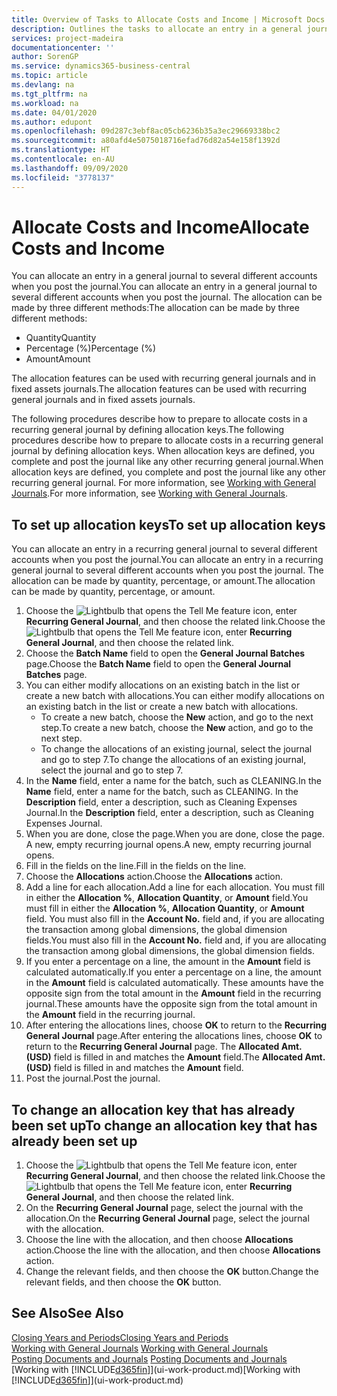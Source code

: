 ```yaml
---
title: Overview of Tasks to Allocate Costs and Income | Microsoft Docs
description: Outlines the tasks to allocate an entry in a general journal to several different accounts when you post the journal.
services: project-madeira
documentationcenter: ''
author: SorenGP
ms.service: dynamics365-business-central
ms.topic: article
ms.devlang: na
ms.tgt_pltfrm: na
ms.workload: na
ms.date: 04/01/2020
ms.author: edupont
ms.openlocfilehash: 09d287c3ebf8ac05cb6236b35a3ec29669338bc2
ms.sourcegitcommit: a80afd4e5075018716efad76d82a54e158f1392d
ms.translationtype: HT
ms.contentlocale: en-AU
ms.lasthandoff: 09/09/2020
ms.locfileid: "3778137"
---
```

# <a name="allocate-costs-and-income"></a><span data-ttu-id="ad021-103">Allocate Costs and Income</span><span class="sxs-lookup"><span data-stu-id="ad021-103">Allocate Costs and Income</span></span>
<span data-ttu-id="ad021-104">You can allocate an entry in a general journal to several different accounts when you post the journal.</span><span class="sxs-lookup"><span data-stu-id="ad021-104">You can allocate an entry in a general journal to several different accounts when you post the journal.</span></span> <span data-ttu-id="ad021-105">The allocation can be made by three different methods:</span><span class="sxs-lookup"><span data-stu-id="ad021-105">The allocation can be made by three different methods:</span></span>

* <span data-ttu-id="ad021-106">Quantity</span><span class="sxs-lookup"><span data-stu-id="ad021-106">Quantity</span></span>
* <span data-ttu-id="ad021-107">Percentage (%)</span><span class="sxs-lookup"><span data-stu-id="ad021-107">Percentage (%)</span></span>
* <span data-ttu-id="ad021-108">Amount</span><span class="sxs-lookup"><span data-stu-id="ad021-108">Amount</span></span>

<span data-ttu-id="ad021-109">The allocation features can be used with recurring general journals and in fixed assets journals.</span><span class="sxs-lookup"><span data-stu-id="ad021-109">The allocation features can be used with recurring general journals and in fixed assets journals.</span></span>
<!--You can also distribute the cost or revenue of a line to an intercompany partner when you post a sales or purchase document. When you post the document, a line will be posted in your general journal, and a corresponding line will be created in the intercompany outbox.-->

<span data-ttu-id="ad021-110">The following procedures describe how to prepare to allocate costs in a recurring general journal by defining allocation keys.</span><span class="sxs-lookup"><span data-stu-id="ad021-110">The following procedures describe how to prepare to allocate costs in a recurring general journal by defining allocation keys.</span></span> <span data-ttu-id="ad021-111">When allocation keys are defined, you complete and post the journal like any other recurring general journal.</span><span class="sxs-lookup"><span data-stu-id="ad021-111">When allocation keys are defined, you complete and post the journal like any other recurring general journal.</span></span> <span data-ttu-id="ad021-112">For more information, see [Working with General Journals](ui-work-general-journals.md).</span><span class="sxs-lookup"><span data-stu-id="ad021-112">For more information, see [Working with General Journals](ui-work-general-journals.md).</span></span>

## <a name="to-set-up-allocation-keys"></a><span data-ttu-id="ad021-113">To set up allocation keys</span><span class="sxs-lookup"><span data-stu-id="ad021-113">To set up allocation keys</span></span>
<span data-ttu-id="ad021-114">You can allocate an entry in a recurring general journal to several different accounts when you post the journal.</span><span class="sxs-lookup"><span data-stu-id="ad021-114">You can allocate an entry in a recurring general journal to several different accounts when you post the journal.</span></span> <span data-ttu-id="ad021-115">The allocation can be made by quantity, percentage, or amount.</span><span class="sxs-lookup"><span data-stu-id="ad021-115">The allocation can be made by quantity, percentage, or amount.</span></span>
1. <span data-ttu-id="ad021-116">Choose the ![Lightbulb that opens the Tell Me feature](media/ui-search/search_small.png "Tell me what you want to do") icon, enter **Recurring General Journal**, and then choose the related link.</span><span class="sxs-lookup"><span data-stu-id="ad021-116">Choose the ![Lightbulb that opens the Tell Me feature](media/ui-search/search_small.png "Tell me what you want to do") icon, enter **Recurring General Journal**, and then choose the related link.</span></span>
2. <span data-ttu-id="ad021-117">Choose the **Batch Name** field to open the **General Journal Batches** page.</span><span class="sxs-lookup"><span data-stu-id="ad021-117">Choose the **Batch Name** field to open the **General Journal Batches** page.</span></span>
3. <span data-ttu-id="ad021-118">You can either modify allocations on an existing batch in the list or create a new batch with allocations.</span><span class="sxs-lookup"><span data-stu-id="ad021-118">You can either modify allocations on an existing batch in the list or create a new batch with allocations.</span></span>
   * <span data-ttu-id="ad021-119">To create a new batch, choose the **New** action, and go to the next step.</span><span class="sxs-lookup"><span data-stu-id="ad021-119">To create a new batch, choose the **New** action, and go to the next step.</span></span>
   * <span data-ttu-id="ad021-120">To change the allocations of an existing journal, select the journal and go to step 7.</span><span class="sxs-lookup"><span data-stu-id="ad021-120">To change the allocations of an existing journal, select the journal and go to step 7.</span></span>    
4. <span data-ttu-id="ad021-121">In the **Name** field, enter a name for the batch, such as CLEANING.</span><span class="sxs-lookup"><span data-stu-id="ad021-121">In the **Name** field, enter a name for the batch, such as CLEANING.</span></span> <span data-ttu-id="ad021-122">In the **Description** field, enter a description, such as Cleaning Expenses Journal.</span><span class="sxs-lookup"><span data-stu-id="ad021-122">In the **Description** field, enter a description, such as Cleaning Expenses Journal.</span></span>
5. <span data-ttu-id="ad021-123">When you are done, close the page.</span><span class="sxs-lookup"><span data-stu-id="ad021-123">When you are done, close the page.</span></span> <span data-ttu-id="ad021-124">A new, empty recurring journal opens.</span><span class="sxs-lookup"><span data-stu-id="ad021-124">A new, empty recurring journal opens.</span></span>
6. <span data-ttu-id="ad021-125">Fill in the fields on the line.</span><span class="sxs-lookup"><span data-stu-id="ad021-125">Fill in the fields on the line.</span></span>
7. <span data-ttu-id="ad021-126">Choose the **Allocations** action.</span><span class="sxs-lookup"><span data-stu-id="ad021-126">Choose the **Allocations** action.</span></span>
8. <span data-ttu-id="ad021-127">Add a line for each allocation.</span><span class="sxs-lookup"><span data-stu-id="ad021-127">Add a line for each allocation.</span></span> <span data-ttu-id="ad021-128">You must fill in either the **Allocation %**, **Allocation Quantity**, or **Amount** field.</span><span class="sxs-lookup"><span data-stu-id="ad021-128">You must fill in either the **Allocation %**, **Allocation Quantity**, or **Amount** field.</span></span> <span data-ttu-id="ad021-129">You must also fill in the **Account No.** field and, if you are allocating the transaction among global dimensions, the global dimension fields.</span><span class="sxs-lookup"><span data-stu-id="ad021-129">You must also fill in the **Account No.** field and, if you are allocating the transaction among global dimensions, the global dimension fields.</span></span>
9. <span data-ttu-id="ad021-130">If you enter a percentage on a line, the amount in the **Amount** field is calculated automatically.</span><span class="sxs-lookup"><span data-stu-id="ad021-130">If you enter a percentage on a line, the amount in the **Amount** field is calculated automatically.</span></span> <span data-ttu-id="ad021-131">These amounts have the opposite sign from the total amount in the **Amount** field in the recurring journal.</span><span class="sxs-lookup"><span data-stu-id="ad021-131">These amounts have the opposite sign from the total amount in the **Amount** field in the recurring journal.</span></span>
10. <span data-ttu-id="ad021-132">After entering the allocations lines, choose **OK** to return to the **Recurring General Journal** page.</span><span class="sxs-lookup"><span data-stu-id="ad021-132">After entering the allocations lines, choose **OK** to return to the **Recurring General Journal** page.</span></span> <span data-ttu-id="ad021-133">The **Allocated Amt. (USD)** field is filled in and matches the **Amount** field.</span><span class="sxs-lookup"><span data-stu-id="ad021-133">The **Allocated Amt. (USD)** field is filled in and matches the **Amount** field.</span></span>
11. <span data-ttu-id="ad021-134">Post the journal.</span><span class="sxs-lookup"><span data-stu-id="ad021-134">Post the journal.</span></span>

## <a name="to-change-an-allocation-key-that-has-already-been-set-up"></a><span data-ttu-id="ad021-135">To change an allocation key that has already been set up</span><span class="sxs-lookup"><span data-stu-id="ad021-135">To change an allocation key that has already been set up</span></span>
1. <span data-ttu-id="ad021-136">Choose the ![Lightbulb that opens the Tell Me feature](media/ui-search/search_small.png "Tell me what you want to do") icon, enter **Recurring General Journal**, and then choose the related link.</span><span class="sxs-lookup"><span data-stu-id="ad021-136">Choose the ![Lightbulb that opens the Tell Me feature](media/ui-search/search_small.png "Tell me what you want to do") icon, enter **Recurring General Journal**, and then choose the related link.</span></span>
2. <span data-ttu-id="ad021-137">On the **Recurring General Journal** page, select the journal with the allocation.</span><span class="sxs-lookup"><span data-stu-id="ad021-137">On the **Recurring General Journal** page, select the journal with the allocation.</span></span>
3. <span data-ttu-id="ad021-138">Choose the line with the allocation, and then choose **Allocations** action.</span><span class="sxs-lookup"><span data-stu-id="ad021-138">Choose the line with the allocation, and then choose **Allocations** action.</span></span>
4. <span data-ttu-id="ad021-139">Change the relevant fields, and then choose the **OK** button.</span><span class="sxs-lookup"><span data-stu-id="ad021-139">Change the relevant fields, and then choose the **OK** button.</span></span>

## <a name="see-also"></a><span data-ttu-id="ad021-140">See Also</span><span class="sxs-lookup"><span data-stu-id="ad021-140">See Also</span></span>
[<span data-ttu-id="ad021-141">Closing Years and Periods</span><span class="sxs-lookup"><span data-stu-id="ad021-141">Closing Years and Periods</span></span>](year-close-years-periods.md)  
<span data-ttu-id="ad021-142">[Working with General Journals](ui-work-general-journals.md)  </span><span class="sxs-lookup"><span data-stu-id="ad021-142">[Working with General Journals](ui-work-general-journals.md)  </span></span>  
<span data-ttu-id="ad021-143">[Posting Documents and Journals](ui-post-documents-journals.md)  </span><span class="sxs-lookup"><span data-stu-id="ad021-143">[Posting Documents and Journals](ui-post-documents-journals.md)  </span></span>  
<span data-ttu-id="ad021-144">[Working with [!INCLUDE[d365fin](includes/d365fin_md.md)]](ui-work-product.md)</span><span class="sxs-lookup"><span data-stu-id="ad021-144">[Working with [!INCLUDE[d365fin](includes/d365fin_md.md)]](ui-work-product.md)</span></span>
